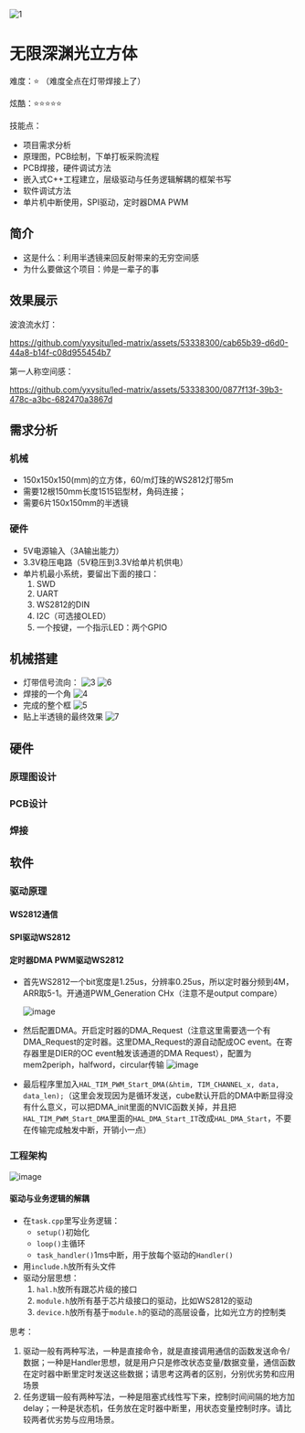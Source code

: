 ![1](https://github.com/yxysjtu/led-matrix/assets/53338300/2c73584a-ae29-4b71-adb9-f9ddc497dbf6)
# 无限深渊光立方体

难度：⭐ （难度全点在灯带焊接上了）

炫酷：⭐⭐⭐⭐⭐

技能点：
* 项目需求分析
* 原理图，PCB绘制，下单打板采购流程
* PCB焊接，硬件调试方法
* 嵌入式C++工程建立，层级驱动与任务逻辑解耦的框架书写
* 软件调试方法
* 单片机中断使用，SPI驱动，定时器DMA PWM

## 简介
* 这是什么：利用半透镜来回反射带来的无穷空间感
* 为什么要做这个项目：帅是一辈子的事

## 效果展示
波浪流水灯：

https://github.com/yxysjtu/led-matrix/assets/53338300/cab65b39-d6d0-44a8-b14f-c08d955454b7

第一人称空间感：

https://github.com/yxysjtu/led-matrix/assets/53338300/0877f13f-39b3-478c-a3bc-682470a3867d

## 需求分析
### 机械
* 150x150x150(mm)的立方体，60/m灯珠的WS2812灯带5m
* 需要12根150mm长度1515铝型材，角码连接；
* 需要6片150x150mm的半透镜
### 硬件
* 5V电源输入（3A输出能力）
* 3.3V稳压电路（5V稳压到3.3V给单片机供电）
* 单片机最小系统，要留出下面的接口：
	1. SWD
	2. UART
	3. WS2812的DIN
	4. I2C（可选接OLED）
	5. 一个按键，一个指示LED：两个GPIO
## 机械搭建
* 灯带信号流向：
![3](https://github.com/yxysjtu/led-matrix/assets/53338300/21b3d004-62f7-4160-85c5-7730f2577a8c)
![6](https://github.com/yxysjtu/led-matrix/assets/53338300/833c5066-c5a1-4236-bca8-725d2edc674f)
* 焊接的一个角
![4](https://github.com/yxysjtu/led-matrix/assets/53338300/1139310c-6334-4196-b6b5-114529cd74dd)
* 完成的整个框
![5](https://github.com/yxysjtu/led-matrix/assets/53338300/6b2e8f8c-e5d9-45f9-b2fb-d099180f6278)
* 贴上半透镜的最终效果
![7](https://github.com/yxysjtu/led-matrix/assets/53338300/cf19c65e-cfa3-47e8-a610-819f8ca074d2)

## 硬件
### 原理图设计

### PCB设计

### 焊接

## 软件
### 驱动原理
#### WS2812通信

#### SPI驱动WS2812

#### 定时器DMA PWM驱动WS2812
* 首先WS2812一个bit宽度是1.25us，分辨率0.25us，所以定时器分频到4M，ARR取5-1。开通道PWM_Generation CHx（注意不是output compare）
  
  ![image](https://github.com/yxysjtu/led-matrix/assets/53338300/da806b90-f650-42cb-a359-f625a229c187)

* 然后配置DMA。开启定时器的DMA_Request（注意这里需要选一个有DMA_Request的定时器。这里DMA_Request的源自动配成OC event。在寄存器里是DIER的OC event触发该通道的DMA Request），配置为mem2periph，halfword，circular传输
  ![image](https://github.com/yxysjtu/led-matrix/assets/53338300/5e59059a-ef53-4a99-88ef-f7283a724245)

* 最后程序里加入`HAL_TIM_PWM_Start_DMA(&htim, TIM_CHANNEL_x, data, data_len);`（这里会发现因为是循环发送，cube默认开启的DMA中断显得没有什么意义，可以把DMA_init里面的NVIC函数关掉，并且把`HAL_TIM_PWM_Start_DMA`里面的`HAL_DMA_Start_IT`改成`HAL_DMA_Start`，不要在传输完成触发中断，开销小一点）
  
### 工程架构
![image](https://github.com/yxysjtu/led-matrix/assets/53338300/55b24ade-14e1-47ab-913b-e3442ca61a4d)

#### 驱动与业务逻辑的解耦
* 在`task.cpp`里写业务逻辑：
	* `setup()`初始化
 	* `loop()`主循环
  	* `task_handler()`1ms中断，用于放每个驱动的`Handler()`
* 用`include.h`放所有头文件
* 驱动分层思想：
  1. `hal.h`放所有跟芯片级的接口
  2. `module.h`放所有基于芯片级接口的驱动，比如WS2812的驱动
  3. `device.h`放所有基于`module.h`的驱动的高层设备，比如光立方的控制类
 
思考：
1. 驱动一般有两种写法，一种是直接命令，就是直接调用通信的函数发送命令/数据；一种是Handler思想，就是用户只是修改状态变量/数据变量，通信函数在定时器中断里定时发送这些数据；请思考这两者的区别，分别优劣势和应用场景
2. 任务逻辑一般有两种写法，一种是阻塞式线性写下来，控制时间间隔的地方加delay；一种是状态机，任务放在定时器中断里，用状态变量控制时序。请比较两者优劣势与应用场景。





